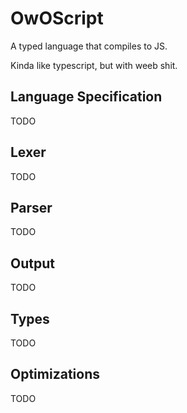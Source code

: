 # **OwOScript**
A typed language that compiles to JS.

Kinda like typescript, but with weeb shit.
## **Language Specification**
TODO
## **Lexer**
TODO
## **Parser**
TODO
## **Output**
TODO 
## **Types**
TODO
## **Optimizations**
TODO
